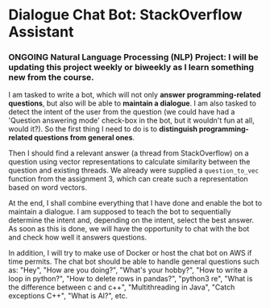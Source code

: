 # Dialogue Chat Bot: StackOverflow Assistant
### ONGOING Natural Language Processing (NLP) Project: I will be updating this project weekly or biweekly as I learn something new from the course.

I am tasked to write a bot, which will not only **answer programming-related questions**, but also will be able to **maintain a dialogue**. I am also tasked to detect the intent of the user from the question (we could have had a 'Question answering mode' check-box in the bot, but it wouldn't fun at all, would it?). So the first thing I need to do is to **distinguish programming-related questions from general ones**. 

Then I should find a relevant answer (a thread from StackOverflow) on a question using vector representations to calculate similarity between the question and existing threads. We already were supplied a `question_to_vec` function from the assignment 3, which can create such a representation based on word vectors. 

At the end, I shall combine everything that I have done and enable the bot to maintain a dialogue. I am supposed to teach the bot to sequentially determine the intent and, depending on the intent, select the best answer. As soon as this is done, we will have the opportunity to chat with the bot and check how well it answers questions.

In addition, I will try to make use of Docker or host the chat bot on AWS if time permits. The chat bot should be able to handle general questions such as: "Hey", "How are you doing?", "What's your hobby?", "How to write a loop in python?", "How to delete rows in pandas?", "python3 re", "What is the difference between c and c++", "Multithreading in Java", "Catch exceptions C++", "What is AI?", etc.
